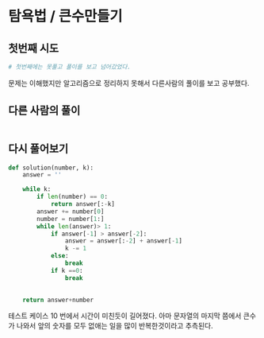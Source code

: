 # 탐욕법 / 큰수만들기

## 첫번째 시도

```python
# 첫번째에는 못풀고 풀이를 보고 넘어갔었다.
```

문제는 이해했지만 알고리즘으로 정리하지 못해서 다른사람의 풀이를 보고 공부했다.



## 다른 사람의 풀이

```python

```





## 다시 풀어보기

```python
def solution(number, k):
    answer = ''

    while k:
        if len(number) == 0:
            return answer[:-k]
        answer += number[0]
        number = number[1:]
        while len(answer)> 1:
            if answer[-1] > answer[-2]:
                answer = answer[:-2] + answer[-1]
                k -= 1
            else:
                break
            if k ==0:
                break

    
    return answer+number
```

테스트 케이스 10 번에서 시간이 미친듯이 길어졌다.
아마 문자열의 마지막 쯤에서 큰수가 나와서 앞의 숫자를 모두 없애는 일을 많이 반복한것이라고 추측된다.